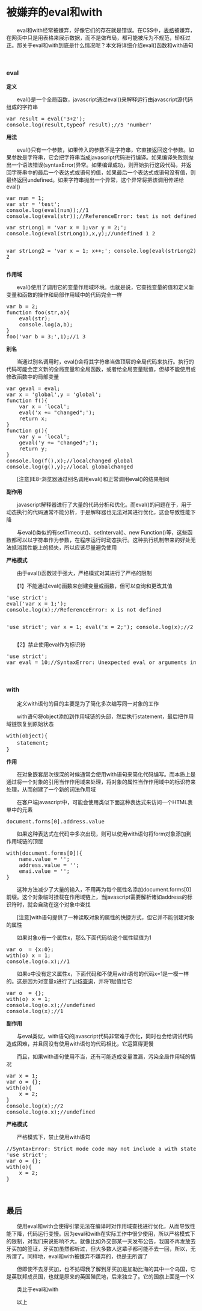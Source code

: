 # 被嫌弃的eval和with

　　eval和with经常被嫌弃，好像它们的存在就是错误。在CSS中，[表格](http://www.cnblogs.com/xiaohuochai/p/5008466.html)被嫌弃，在网页中只是用表格来展示数据，而不是做布局，都可能被斥为不规范，矫枉过正。那关于eval和with到底是什么情况呢？本文将详细介绍eval()函数和with语句

&nbsp;

### eval

**定义**

　　eval()是一个全局函数，javascript通过eval()来解释运行由javascript源代码组成的字符串

<div class="cnblogs_code">
<pre>var result = eval('3+2');
console.log(result,typeof result);//5 'number'</pre>
</div>

**用法**

　　eval()只有一个参数，如果传入的参数不是字符串，它直接返回这个参数。如果参数是字符串，它会把字符串当成javascript代码进行编译。如果编译失败则抛出一个语法错误(syntaxError)异常。如果编译成功，则开始执行这段代码，并返回字符串中的最后一个表达式或语句的值，如果最后一个表达式或语句没有值，则最终返回undefined。如果字符串抛出一个异常，这个异常将把该调用传递给eval()

<div class="cnblogs_code">
<pre>var num = 1;
var str = 'test';
console.log(eval(num));//1
console.log(eval(str));//ReferenceError: test is not defined</pre>
</div>
<div class="cnblogs_code">
<pre>var strLong1 = 'var x = 1;var y = 2;';
console.log(eval(strLong1),x,y);//undefined 1 2

var strLong2 = 'var x = 1; x++;';
console.log(eval(strLong2),x);//1 2</pre>
</div>

**作用域**

　　eval()使用了调用它的变量作用域环境。也就是说，它查找变量的值和定义新变量和函数的操作和局部作用域中的代码完全一样

<div class="cnblogs_code">
<pre>var b = 2;
function foo(str,a){
    eval(str);
    console.log(a,b);
}
foo('var b = 3;',1);//1 3</pre>
</div>

**别名**

　　当通过别名调用时，eval()会将其字符串当做顶层的全局代码来执行。执行的代码可能会定义新的全局变量和全局函数，或者给全局变量赋值，但却不能使用或修改函数中的局部变量

<div class="cnblogs_code">
<pre>var geval = eval; 
var x = 'global',y = 'global'; 
function f(){
    var x = 'local';
    eval('x += "changed";');
    return x;
}
function g(){
    var y = 'local';
    geval('y += "changed";');
    return y;
}
console.log(f(),x);//localchanged global
console.log(g(),y);//local globalchanged</pre>
</div>

　　[注意]IE8-浏览器通过别名调用eval()和正常调用eval()的结果相同

**副作用**

　　javascript解释器进行了大量的代码分析和优化。而eval()的问题在于，用于动态执行的代码通常不能分析，于是解释器也无法对其进行优化，这会导致性能下降

　　与eval()类似的有setTimeout()、setInterval()、new Function()等，这些函数都可以以字符串作为参数，在程序运行时动态执行。这种执行机制带来的好处无法抵消其性能上的损失，所以应该尽量避免使用

**严格模式**

　　由于eval()函数过于强大，严格模式对其进行了严格的限制

　　【1】不能通过eval()函数来创建变量或函数，但可以查询和更改其值

<div class="cnblogs_code">
<pre>'use strict';
eval('var x = 1;');
console.log(x);//ReferenceError: x is not defined

'use strict';
var x = 1;
eval('x = 2;');
console.log(x);//2</pre>
</div>

　　【2】禁止使用eval作为标识符

<div class="cnblogs_code">
<pre>'use strict';
var eval = 10;//SyntaxError: Unexpected eval or arguments in strict mode</pre>
</div>

&nbsp;

### with

　　定义with语句的目的主要是为了简化多次编写同一对象的工作

　　with语句将object添加到作用域链的头部，然后执行statement，最后把作用域链恢复到原始状态

<div class="cnblogs_code">
<pre>with(object){
　　statement;
}</pre>
</div>

**作用**

　　在对象嵌套层次很深的时候通常会使用with语句来简化代码编写。而本质上是通过将一个对象的引用当作作用域来处理，将对象的属性当作作用域中的标识符来处理，从而创建了一个新的词法作用域

　　在客户端javascript中，可能会使用类似下面这种表达式来访问一个HTML表单中的元素

<div class="cnblogs_code">
<pre>document.forms[0].address.value</pre>
</div>

　　如果这种表达式在代码中多次出现，则可以使用with语句将form对象添加到作用域链的顶层

<div class="cnblogs_code">
<pre>with(document.forms[0]){
    name.value = '';
    address.value = '';
    emai.value = '';
}</pre>
</div>

　　这种方法减少了大量的输入，不用再为每个属性名添加document.forms[0]前缀。这个对象临时挂载在作用域链上，当javascript需要解析诸如address的标识符时，就会自动在这个对象中查找&nbsp;

　　[注意]with语句提供了一种读取对象的属性的快捷方式，但它并不能创建对象的属性

　　如果对象o有一个属性x，那么下面代码给这个属性赋值为1

<div class="cnblogs_code">
<pre>var o  = {x:0};
with(o) x = 1;
console.log(o.x);//1</pre>
</div>

　　如果o中没有定义属性x，下面代码和不使用with语句的代码x=1是一模一样的。这是因为对变量x进行了[LHS查询](http://www.cnblogs.com/xiaohuochai/p/5699739.html#anchor3)，并将1赋值给它

<div class="cnblogs_code">
<pre>var o  = {};
with(o) x = 1;
console.log(o.x);//undefined
console.log(x);//1</pre>
</div>

**副作用**

　　与eval类似，with语句的javascript代码非常难于优化，同时也会给调试代码造成困难，并且同没有使用with语句的代码相比，它运算得更慢

　　而且，如果with语句使用不当，还有可能造成变量泄漏，污染全局作用域的情况

<div class="cnblogs_code">
<pre>var x = 1;
var o = {};
with(o){
    x = 2;
}
console.log(x);//2
console.log(o.x);//undefined</pre>
</div>

**严格模式**

　　严格模式下，禁止使用with语句

<div class="cnblogs_code">
<pre>//SyntaxError: Strict mode code may not include a with statement
'use strict';
var o = {};
with(o){
    x = 2;
}</pre>
</div>

&nbsp;

## 最后

　　使用eval和with会使得引擎无法在编译时对作用域查找进行优化，从而导致性能下降，代码运行变慢。因为eval和with在实际工作中很少使用，所以严格模式下的限制，对我们来说影响不大。就像比如外交部某一天发布公告，我国不再发放去牙买加的签证，牙买加虽然都听过，但大多数人这辈子都可能不去一回，所以，无所谓了。同样地，eval和with被嫌弃不嫌弃的，也是无所谓了

　　但即使不去牙买加，也不妨碍我了解到牙买加是加勒比海的其中一个岛国，它是英联邦成员国，也就是原来的英国殖民地，后来独立了。它的国旗上面是一个X

　　类比于eval和with

　　以上

